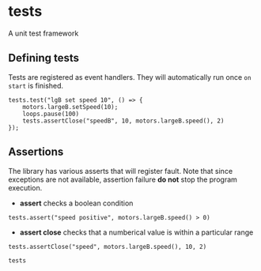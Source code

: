 # tests

A unit test framework

## Defining tests

Tests are registered as event handlers. They will automatically run once ``on start`` is finished.

```blocks
tests.test("lgB set speed 10", () => {
    motors.largeB.setSpeed(10);
    loops.pause(100)
    tests.assertClose("speedB", 10, motors.largeB.speed(), 2)
});
```

## Assertions

The library has various asserts that will register fault. Note that since exceptions are not available, assertion failure **do not** stop the program execution.

* **assert** checks a boolean condition

```blocks
tests.assert("speed positive", motors.largeB.speed() > 0)
```

* **assert close** checks that a numberical value is within a particular range

```blocks
tests.assertClose("speed", motors.largeB.speed(), 10, 2)
```

```package
tests
```
